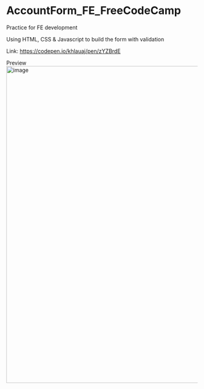 # AccountForm_FE_FreeCodeCamp
Practice for FE development

Using HTML, CSS & Javascript to build the form with validation

Link: https://codepen.io/khlauaj/pen/zYZBrdE

Preview
<img width="833" alt="image" src="https://user-images.githubusercontent.com/39978937/210158571-fb457f73-82b9-4e0e-ae1c-b3838e90955c.png">

